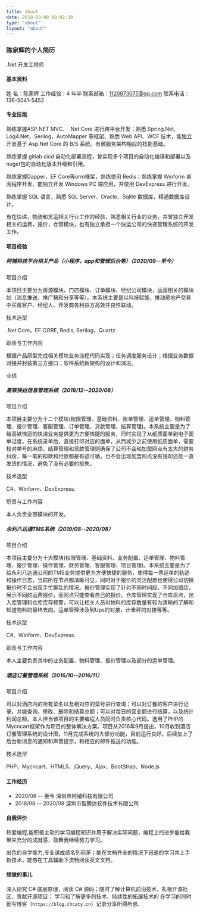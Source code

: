 ```yaml
---
title: about
date: 2018-03-08 00:02:39
type: "about"
layout: "about"
---
```


### 陈家辉的个人简历

.Net 开发工程师

#### 基本资料

姓  名：陈家辉 工作经验：4 年半 联系邮箱：1120873075@qq.com 联系电话：136-5041-5452

#### 专业技能

熟练掌握ASP.NET MVC、 .Net Core 进行跨平台开发；熟悉 Spring.Net, Log4.Net，Serilog，AutoMapper 等框架、熟悉 Web API、WCF 技术，能独立开发基于 Asp.Net Core 的 B/S 系统。有微服务架构相应的技能基础。

熟练掌握 gitlab cicd 自动化部署流程，曾实现多个项目的自动化编译和部署以及nuget包的自动化版本升级和引用。

熟练掌握Dapper，EF Core等orm框架，熟练使用 Redis；熟练掌握 Winform 桌面程序开发、能独立开发 Windows PC 端应用，并使用 DevExpress 进行开发。

熟练掌握 SQL 语言，熟悉 SQL Server、Oracle、Sqlite 数据库，精通数据库设计。

有在快递，物流和货运相关行业工作的经验，熟悉相关行业的业务，并曾独立开发相关的运费，报价，仓管模块，也有独立承担一个快运公司的快递管理系统的开发工作。

#### 项目经验

##### 阿铺科技平台相关产品（小程序，app和管理后台等）（2020/09--至今）

项目介绍

本项目主要分为房源模块、门店模块、订单模块、经纪公司模块，运营相关的模块如（消息推送，推广稿和分享等等）。本系统主要是以科技赋能，推动房地产交易中买房客户、经纪人、开发商各利益方高效并良性联动。

技术选型

.Net Core，EF CORE, Redis, Serilog，Quartz

职责与工作内容

根据产品原型完成相关模块业务流程代码实现；任务调度服务设计；根据业务数据对接并封装第三方接口；软件系统新架构的设计和演进。

业绩

##### 高铁快运信息管理系统（2019/12--2020/08）

项目介绍

本项目主要分为十二个模块(权限管理、基础资料、账单管理、运单管理、物料管理、报价管理、客服管理、订单管理，货款管理，结算管理)。本系统主要是为了给高铁快运的快递业务提供更为方便快捷的服务，同时实现了从纸质面单到电子面单过度，在系统录单后，直接打印对应的面单，从而减少之前使用纸质面单，需要校对单号的麻烦。结算管理和货款管理则确保了公司不会和加盟网点有太大的财务纠纷，每一笔的扣款和付款都是有迹可循，也不会出现加盟网点没有钱却还能一直发货的情况，避免了没有必要的损失。

技术选型

C#、Winform、DevExpress.

职责与工作内容

本人负责全部模块的开发。

##### 永利八达通TMS系统（2019/08--2020/08）

项目介绍

本项目主要分为十大模块(权限管理、基础资料、业务配置、运单管理、物料管理、报价管理、操作管理、财务管理、客服管理、项目管理)。本系统主要是为了给永利八达通公司的TMS业务提供更为方便快捷的服务，使得每一票运单的轨迹和操作日志，当前所在节点都清晰可见，同时对于报价的灵活配置也使得公司切换报价时不会出现手忙脚乱的情况。报价管理实现了针对不同时间段，不同加盟店，展示不同的运费报价，而网点只能查看自己的报价。仓库管理实现了仓库盘点，出入库管理和仓库库存预警，可以让相关人员对物料的库存数量有较为清晰的了解和知道物料的最终去向。运单管理涉及到Ups的对接，计重秤的对接等等。

技术选型

C#、Winform、DevExpress.

职责与工作内容

本人主要负责其中的业务配置、物料管理、报价管理以及部分的运单管理。

##### 酒店订餐管理系统（2016/10--2016/11）

项目介绍

可以对酒店内的所有菜名以及相对应的菜号进行查询；可以对订餐的客户进行记录，并能查询、修改、删除和结算总额；可以对每日的营业额进行结算，以及统计利润总额。本人担当该项目的主要编程人员同时负责核心代码。选用了PHP的Mycncart框架作为项目的整体解决方案。项目从2016年9月提出，10月收到酒店订餐管理系统的设计图，11月完成系统的大部分功能，目前运行良好。后续加上了后台新消息的通知和声音提示，和相应的邮件推送的功能。

技术选型

PHP、Mycncart、HTML5、jQuery、Ajax、BootStrap、Node.js

#### 工作经历

* 2020/08 -- 至今 深圳市阿铺科技有限公司
* 2018/08 -- 2020/08 深圳市智腾达软件技术有限公司

#### 自我评价

热爱编程,能积极主动的学习编程知识并用于解决实际问题，编程上的进步能给我带来充分的成就感，鼓舞我继续努力学习。

出色的自学能力,专业课成绩名列前茅；能在文档齐全的情况下迅速的学习并上手新技术，能够在工具辅助下流畅阅读英文文档。

#### 想做的事儿

深入研究 C# 底层原理，阅读 C# 源码；随时了解计算机前沿技术，扎根开源社区，贡献开源项目；
学习和了解更多的技术，持续性的拓展技术的
在学习的同时勤写博客（`https://blog.chcaty.cn`）记录分享所得所思.
